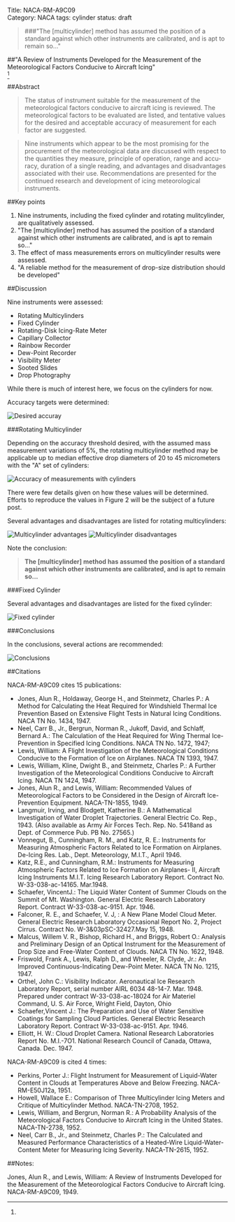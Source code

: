 Title: NACA-RM-A9C09   
Category: NACA
tags: cylinder
status: draft

> ###"The [multicylinder] method has assumed the position of a standard against which other instruments are calibrated, and is apt to remain so..."

##"A Review of Instruments Developed for the Measurement of the Meteorological Factors Conducive to Aircraft Icing"  
[^1]

##Abstract

>  The status of instrument suitable for the measurement of the 
meteorological factors conducive to aircraft icing is reviewed. The
meteorological factors to be evaluated are listed, and tentative 
values for the desired and acceptable accuracy of measurement for 
each factor are suggested.

>  Nine instruments which appear to be the most promising for the 
procurement of the meteorological data are discussed with respect to 
the quantities they measure, principle of operation, range and accu-
racy, duration of a single reading, and advantages and disadvantages 
associated with their use.  Recommendations are presented for the 
continued research and development of icing meteorological instruments. 

##Key points  
1. Nine instruments, including the fixed cylinder and rotating mulitcylinder, are qualitatively assessed.  
2. "The [multicylinder] method has assumed the position of a standard against which other instruments are calibrated, and is apt to remain so..."  
3. The effect of mass measurements errors on multicylinder results were assessed.  
4. "A reliable method for the measurement of drop-size distribution should be developed"  

##Discussion

Nine instruments were assessed:  
- Rotating Multicylinders  
- Fixed Cylinder  
- Rotating-Disk Icing-Rate Meter  
- Capillary Collector  
- Rainbow Recorder  
- Dew-Point Recorder  
- Visibility Meter  
- Sooted Slides  
- Drop Photography  

While there is much of interest here, we focus on the cylinders for now.

Accuracy targets were determined:

![Desired accuray](/images/naca-rm-a9c09/desired%20accuracy.png)  

###Rotating Multicylinder

Depending on the accuracy threshold desired, with the assumed mass measurement variations of 5%, 
the rotating multicylinder method may be applicable up to 
median effective drop diameters of 20 to 45 micrometers with the "A" set of cylinders:

![Accuracy of measurements with cylinders](/images/naca-rm-a9c09/cylinder%20accuracy.png)

There were few details given on how these values will be determined. 
Efforts to reproduce the values in Figure 2 will be the subject of a future post.

Several advantages and disadvantages are listed for rotating multicylinders:

![Multicylinder advantages](/images/naca-rm-a9c09/cylinder%20advantages.png) 
![Multicylinder disadvantages](/images/naca-rm-a9c09/cylinder%20disadvantages.png)

Note the conclusion: 
>  **The [multicylinder] method has assumed the position of a standard against which other instruments are calibrated, and is apt to remain so...**

###Fixed Cylinder

Several advantages and disadvantages are listed for the fixed cylinder:

![Fixed cylinder](/images/naca-rm-a9c09/fixed%20cylinder%20advantages.png)

###Conclusions

In the conclusions, several actions are recommended:

![Conclusions](/images/naca-rm-a9c09/conclusions.png)


##Citations

NACA-RM-A9C09 cites 15 publications:

- Jones, Alun R., Holdaway, George H., and Steinmetz, Charles P.: A Method for Calculating the Heat Required for Windshield Thermal Ice Prevention Based on Extensive Flight Tests in Natural Icing Conditions. NACA TN No. 1434, 1947.
- Neel, Carr B., Jr., Bergrun, Norman R., Jukoff, David, and Schlaff, Bernard A.: The Calculation of the Heat Required for Wing Thermal Ice-Prevention in Specified Icing Conditions. NACA TN No. 1472, 1947;
- Lewis, William: A Flight Investigation of the Meteorological Conditions Conducive to the Formation of Ice on Airplanes. NACA TN 1393, 1947.
- Lewis, William, Kline, Dwight B., and Steinmetz, Charles P.: A Further Investigation of the Meteorological Conditions Conducive to Aircraft Icing. NACA TN 1424, 1947.
- Jones, Alun R., and Lewis, William: Recommended Values of Meteorological Factors to be Considered in the Design of Aircraft Ice-Prevention Equipment. NACA-TN-1855, 1949.
- Langmuir, Irving, and Blodgett, Katherine B.: A Mathematical Investigation of Water Droplet Trajectories. General Electric Co. Rep., 1943. (Also available as Army Air Forces Tech. Rep. No. 5418and as Dept. of Commerce Pub. PB No. 27565.)
- Vonnegut, B., Cunningham, R. M., and Katz, R. E.: Instruments for Measuring Atmospheric Factors Related to Ice Formation on Airplanes. De-Icing Res. Lab., Dept. Meteorology, M.I.T., April 1946.
- Katz, R.E., and Cunningham, R.M.: Instruments for Measuring Atmospheric Factors Related to Ice Formation on Airplanes- II, Aircraft Icing Instruments M.I.T. Icing Research Laboratory Report. Contract No. W-33-038-ac-14165. Mar.1948.
- Schaefer, VincentJ.: The Liquid Water Content of Summer Clouds on the Summit of Mt. Washington. General Electric Research Laboratory Report. Contract W-33-038-ac-9151. Apr. 1946.
- Falconer, R. E., and Schaefer, V. J, : A New Plane Model Cloud Meter. General Electric Research Laboratory Occasional Report No. 2, Project Cirrus. Contract No. W-3&03pSC-32427.May 15, 1948.
- Malcus, Willem V. R., Bishop, Richard H., and Briggs, Robert O.: Analysis and Preliminary Design of an Optical Instrument for the Measurement of Drop Size and Free-Water Content of Clouds. NACA TN No. 1622, 1948.
- Friswold, Frank A., Lewis, Ralph D., and Wheeler, R. Clyde, Jr.: An Improved Continuous-Indicating Dew-Point Meter. NACA TN No. 1215, 1947.
- Orthel, John C.: Visibility Indicator. Aeronautical Ice Research Laboratory Report, serial number AIRL 6034 48-14-7. Mar. 1948. Prepared under contract W-33-038-ac-18024 for Air Materiel Command, U. S. Air Force, Wright Field, Dayton, Ohio
- Schaefer,Vincent J.: The Preparation and Use of Water Sensitive Coatings for Sampling Cloud Particles. General Electric Research Laboratory Report. Contract W-33-038-ac-9151. Apr. 1946.
- Elliott, H. W.: Cloud Droplet Camera. National Research Laboratories Report No. M.I.-7O1. National Research Council of Canada, Ottawa, Canada. Dec. 1947.

NACA-RM-A9C09 is cited 4 times:

- Perkins, Porter J.: Flight Instrument for Measurement of Liquid-Water Content in Clouds at Temperatures Above and Below Freezing. NACA-RM-E50J12a, 1951.
- Howell, Wallace E.: Comparison of Three Multicylinder Icing Meters and Critique of Multicylinder Method. NACA-TN-2708, 1952.
- Lewis, William, and Bergrun, Norman R.: A Probability Analysis of the Meteorological Factors Conducive to Aircraft Icing in the United States. NACA-TN-2738, 1952.
- Neel, Carr B., Jr., and Steinmetz, Charles P.: The Calculated and Measured Performance Characteristics of a Heated-Wire Liquid-Water-Content Meter for Measuring Icing Severity. NACA-TN-2615, 1952.

##Notes:
[^1]:
Jones, Alun R., and Lewis, William: A Review of Instruments Developed for the Measurement of the Meteorological Factors Conducive to Aircraft Icing. NACA-RM-A9C09, 1949.
